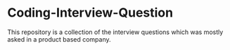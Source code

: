 # Coding-Interview-Question
This repository is a collection of the interview questions which was mostly asked in a product based company.
